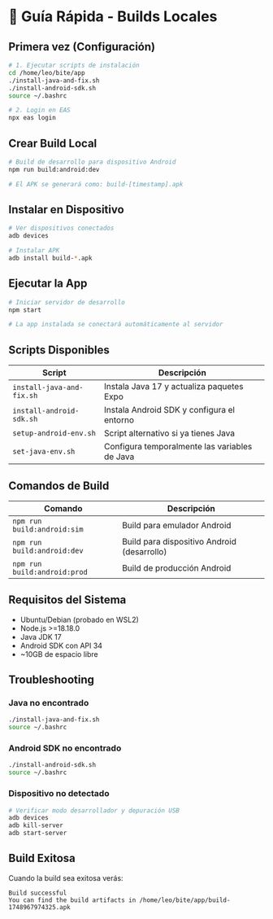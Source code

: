 # 🚀 Guía Rápida - Builds Locales

## Primera vez (Configuración)

```bash
# 1. Ejecutar scripts de instalación
cd /home/leo/bite/app
./install-java-and-fix.sh
./install-android-sdk.sh
source ~/.bashrc

# 2. Login en EAS
npx eas login
```

## Crear Build Local

```bash
# Build de desarrollo para dispositivo Android
npm run build:android:dev

# El APK se generará como: build-[timestamp].apk
```

## Instalar en Dispositivo

```bash
# Ver dispositivos conectados
adb devices

# Instalar APK
adb install build-*.apk
```

## Ejecutar la App

```bash
# Iniciar servidor de desarrollo
npm start

# La app instalada se conectará automáticamente al servidor
```

## Scripts Disponibles

| Script | Descripción |
|--------|-------------|
| `install-java-and-fix.sh` | Instala Java 17 y actualiza paquetes Expo |
| `install-android-sdk.sh` | Instala Android SDK y configura el entorno |
| `setup-android-env.sh` | Script alternativo si ya tienes Java |
| `set-java-env.sh` | Configura temporalmente las variables de Java |

## Comandos de Build

| Comando | Descripción |
|---------|-------------|
| `npm run build:android:sim` | Build para emulador Android |
| `npm run build:android:dev` | Build para dispositivo Android (desarrollo) |
| `npm run build:android:prod` | Build de producción Android |

## Requisitos del Sistema

- Ubuntu/Debian (probado en WSL2)
- Node.js >=18.18.0
- Java JDK 17
- Android SDK con API 34
- ~10GB de espacio libre

## Troubleshooting

### Java no encontrado
```bash
./install-java-and-fix.sh
source ~/.bashrc
```

### Android SDK no encontrado
```bash
./install-android-sdk.sh
source ~/.bashrc
```

### Dispositivo no detectado
```bash
# Verificar modo desarrollador y depuración USB
adb devices
adb kill-server
adb start-server
```

## Build Exitosa

Cuando la build sea exitosa verás:
```
Build successful
You can find the build artifacts in /home/leo/bite/app/build-1748967974325.apk
```